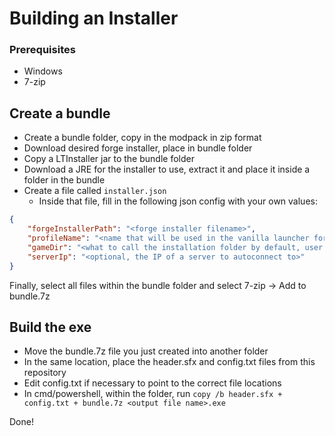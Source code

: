 # Building an Installer

### Prerequisites

- Windows
- 7-zip

## Create a bundle

- Create a bundle folder, copy in the modpack in zip format
- Download desired forge installer, place in bundle folder
- Copy a LTInstaller jar to the bundle folder
- Download a JRE for the installer to use, extract it and place it inside a folder in the bundle
- Create a file called `installer.json`
    - Inside that file, fill in the following json config with your own values:
  
```json
{
	"forgeInstallerPath": "<forge installer filename>",
	"profileName": "<name that will be used in the vanilla launcher for the created profile>",
	"gameDir": "<what to call the installation folder by default, user can change>",
	"serverIp": "<optional, the IP of a server to autoconnect to>"
}
```

Finally, select all files within the bundle folder and select 7-zip -> Add to bundle.7z

## Build the exe

- Move the bundle.7z file you just created into another folder
- In the same location, place the header.sfx and config.txt files from this repository
- Edit config.txt if necessary to point to the correct file locations
- In cmd/powershell, within the folder, run `copy /b header.sfx + config.txt + bundle.7z <output file name>.exe`

Done!